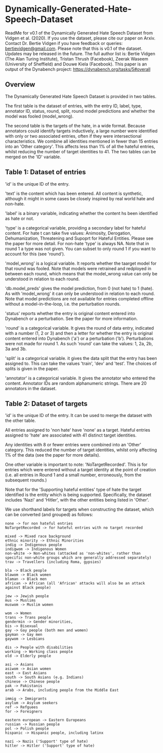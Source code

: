 # Dynamically-Generated-Hate-Speech-Dataset
ReadMe for v0.1 of the Dynamically Generated Hate Speech Dataset from Vidgen et al. (2020). If you use the dataset, please cite our paper on Arxiv.
Contact Dr. Bertie Vidgen if you have feedback or queries: bertievidgen@gmail.com.
Please note that this is v0.1 of the dataset. Updates may be released in the future.
The full author list is: Bertie Vidgen (The Alan Turing Institute), Tristan Thrush (Facebook), Zeerak Waseem (University of Sheffield) and Douwe Kiela (Facebook). This paper is an output of the Dynabench project: https://dynabench.org/tasks/5#overall


## Overview
The Dynamically Generated Hate Speech Dataset is provided in two tables.

The first table is the dataset of entries, with the entry ID, label, type, annotator ID, status, round, split, round model predictions and whether the model was fooled (model_wrong).

The second table is the targets of the hate, in a wide format. Because annotators could identify targets inductively, a large number were identified with only or two associated entries, often if they were intersectional characteristics. We combine all identities mentioned in fewer than 15 entries into an 'Other category'. This affects less than 1% of all the hateful entries, whilst reducing the number of target identities to 41. The two tables can be merged on the 'ID' variable.


## Table 1: Dataset of entries
'id' is the unique ID of the entry.

'text' is the content which has been entered. All content is synthetic, although it might in some cases be closely inspired by real world hate and non-hate.

'label' is a binary variable, indicating whether the content hs been identified as hate or not.

'type' is a categorical variable, providing a secondary label for hateful content. For hate t can take five values: Animosity, Derogation, Dehumanization, Threatening and Supoprt for Hateful Entities. Please see the paper for more detail. For non-hate 'type' is always NA. Note that in round 1 a type was not given. You can subset to only round 1 if you want to account for this (see 'round').

'model_wrong' is a logical variable. It reports whether the taarget model for that round was fooled. Note that models were retrained and redployed in between each round, which means that the model_wrong value can only be understood in relation to each round.

'db.model_preds' gives the model prediction, from 0 (not hate) to 1 (hate). As with 'model_wrong' it can only be understood in relation to each round. Note that model predictions are not available for entries completed offline without a model-in-the-loop, i.e. the perturbation rounds.

'status' reports whether the entry is original content entered into Dynabench or a perturbation. See the paper for more information. 

'round' is a categorical variable. It gives the round of data entry, indicated with a number (1, 2 or 3) and then a letter for whether the entry is original content entered into Dynabench ('a') or a perturbation ('b'). Perturbations were not made for round 1. As such 'round' can take the values: 1, 2a, 2b, 3a and 3b.

'split' is a categorical variable. it gives the data split that the entry has been assigned to. This can take the values 'train', 'dev' and 'test'. The choices of splits is given in the paper.

'annotator' is a categorical variable. It gives the annotator who entered the content. Annotator IDs are random alphanumeric strings. There are 20 annotators in the dataset.


## Table 2: Dataset of targets
'id' is the unique ID of the entry. It can be used to merge the dataset with the other table.

All entries assigned to 'non hate' have 'none' as a target.
Hateful entries assigned to 'hate' are associated with 41 distinct target identities.

Any identities with 8 or fewer entries were combined into an 'Other' category. This reduced the number of target identities, whilst only affecting 1% of the data (see the paper for more details).

One other variable is important to note: 'NoTargetRecorded'. This is for entries which were entered without a target identity at the point of creation (i.e. all entries in Round 1 and a small number, erroneously, from the subsequent rounds.)

Note that for the 'Supporting hateful entities' type of hate the target identified is the entity which is being supported. Specifically, the dataset includes 'Nazi' and 'Hitler', with the other entities being listed in 'Other'.

We use shorthand labels for targets when constructing the dataset, which can be converted (and grouped) as follows:

	none -> for non hateful entries 
	NoTargetRecorded -> for hateful entries with no target recorded
	
	mixed -> Mixed race background
	ethnic minority -> Ethnic Minorities
	indig -> Indigenous people
	indigwom -> Indigenous Women
	non-white -> Non-whites (attacked as 'non-whites', rather than specific non-white groups which are generally addressed separately)
	trav -> Travellers (including Roma, gypsies)

	bla -> Black people
	blawom -> Black women
	blaman -> Black men
	african -> African (all 'African' attacks will also be an attack against Black people)
	
	jew -> Jewish people
	mus -> Muslims
	muswom -> Muslim women

	wom -> Women	
	trans -> Trans people
	gendermin -> Gender minorities, 
	bis -> Bisexual
	gay -> Gay people (both men and women)
	gayman -> Gay men
	gaywom -> Lesbians	
	
	dis -> People with disabilities
	working -> Working class people
	old -> Elderly people

	asi -> Asians
	asiwom -> Asian women
	east -> East Asians
	south -> South Asians (e.g. Indians)
	chinese -> Chinese people
	pak -> Pakistanis
	arab -> Arabs, including people from the Middle East

	immig -> Immigrants
	asylum -> Asylum seekers
	ref -> Refguees
	for -> Foreigners
	
	eastern european -> Eastern Europeans
	russian -> Russian people
	pol -> Polish people
	hispanic -> Hispanic people, including latinx

	nazi -> Nazis ('Support' type of hate)
	hitler -> Hitler ('Support' type of hate)
	





